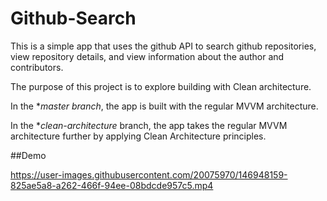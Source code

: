 # Github-Search

This is a simple app that uses the github API to search github repositories, view repository details, and view information about the author and contributors.

The purpose of this project is to explore building with Clean architecture.

In the **master branch*, the app is built with the regular MVVM architecture.

In the **clean-architecture* branch, the app takes the regular MVVM architecture further by applying Clean Architecture principles.


##Demo
 

https://user-images.githubusercontent.com/20075970/146948159-825ae5a8-a262-466f-94ee-08bdcde957c5.mp4

